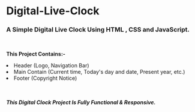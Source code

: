 # Digital-Live-Clock
<h3><b>A Simple Digital Live Clock Using HTML , CSS and JavaScript.</b></h3>
<br>

<b>This Project Contains:-</b>

<li>Header (Logo, Navigation Bar)</li>
<li>Main Contain (Current time, Today's day and date, Present year, etc.)</li>
<li>Footer (Copyright Notice)</li>
<br><br>

<b><i>This Digital Clock Project Is Fully Functional & Responsive.</i></b> 
<br><br><br>
